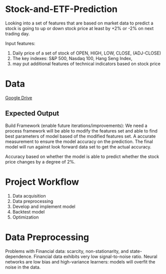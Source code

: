 # Stock-and-ETF-Prediction
Looking into a set of features that are based on market data to predict a stock is going to up or down stock price at least by +2% or -2% on next trading day.

Input features:
1. Daily price of a set of stock of OPEN, HIGH, LOW, CLOSE, (ADJ-CLOSE)
2. The key indexes: S&P 500, Nasdaq 100, Hang Seng Index,
3. may put additional features of technical indicators based on stock price

# Data
[Google Drive](https://drive.google.com/file/d/1KJWGDK7rCGNb97JzJn4odw2EgVlyS350/view?usp=sharing)

## Expected Output
Build Framework (enable future iterations/improvements): We need a process framework will be able to modify the features set and able to find best parameters of model based of the modified features set. A accurate measurement to ensure the model accuracy on the prediction. The final model will run against look forward data set to get the actual accuracy.

Accuracy based on whether the model is able to predict whether the stock price changes by a degree of 2%.

# Project Workflow
1. Data acquisition
2. Data preprocessing
3. Develop and implement model
4. Backtest model
5. Optimization

# Data Preprocessing
Problems with Financial data: scarcity, non-stationarity, and state-dependence. Financial data exhibits very low signal-to-noise ratio. Neural networks are low bias and high-variance learners: models will overfit the noise in the data.